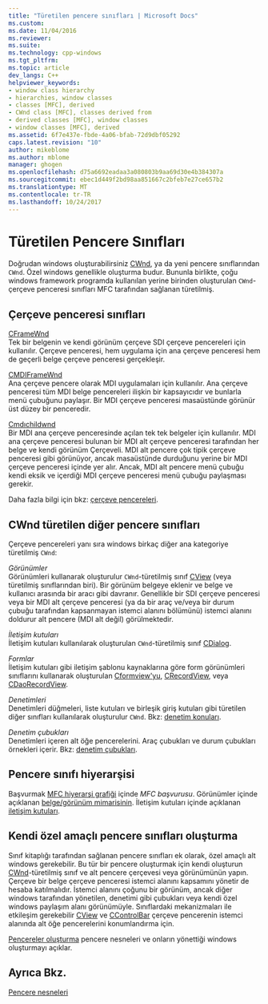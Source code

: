 ```yaml
---
title: "Türetilen pencere sınıfları | Microsoft Docs"
ms.custom: 
ms.date: 11/04/2016
ms.reviewer: 
ms.suite: 
ms.technology: cpp-windows
ms.tgt_pltfrm: 
ms.topic: article
dev_langs: C++
helpviewer_keywords:
- window class hierarchy
- hierarchies, window classes
- classes [MFC], derived
- CWnd class [MFC], classes derived from
- derived classes [MFC], window classes
- window classes [MFC], derived
ms.assetid: 6f7e437e-fbde-4a06-bfab-72d9dbf05292
caps.latest.revision: "10"
author: mikeblome
ms.author: mblome
manager: ghogen
ms.openlocfilehash: d75a6692eadaa3a080803b9aa69d30e4b384307a
ms.sourcegitcommit: ebec1d449f2bd98aa851667c2bfeb7e27ce657b2
ms.translationtype: MT
ms.contentlocale: tr-TR
ms.lasthandoff: 10/24/2017
---
```

# <a name="derived-window-classes"></a>Türetilen Pencere Sınıfları
Doğrudan windows oluşturabilirsiniz [CWnd](../mfc/reference/cwnd-class.md), ya da yeni pencere sınıflarından `CWnd`. Özel windows genellikle oluşturma budur. Bununla birlikte, çoğu windows framework programda kullanılan yerine birinden oluşturulan `CWnd`-çerçeve penceresi sınıfları MFC tarafından sağlanan türetilmiş.  
  
## <a name="frame-window-classes"></a>Çerçeve penceresi sınıfları  
 [CFrameWnd](../mfc/reference/cframewnd-class.md)  
 Tek bir belgenin ve kendi görünüm çerçeve SDI çerçeve pencereleri için kullanılır. Çerçeve penceresi, hem uygulama için ana çerçeve penceresi hem de geçerli belge çerçeve penceresi gerçekleşir.  
  
 [CMDIFrameWnd](../mfc/reference/cmdiframewnd-class.md)  
 Ana çerçeve pencere olarak MDI uygulamaları için kullanılır. Ana çerçeve penceresi tüm MDI belge pencereleri ilişkin bir kapsayıcıdır ve bunlarla menü çubuğunu paylaşır. Bir MDI çerçeve penceresi masaüstünde görünür üst düzey bir penceredir.  
  
 [Cmdıchildwnd](../mfc/reference/cmdichildwnd-class.md)  
 Bir MDI ana çerçeve penceresinde açılan tek tek belgeler için kullanılır. MDI ana çerçeve penceresi bulunan bir MDI alt çerçeve penceresi tarafından her belge ve kendi görünüm Çerçeveli. MDI alt pencere çok tipik çerçeve penceresi gibi görünüyor, ancak masaüstünde durduğunu yerine bir MDI çerçeve penceresi içinde yer alır. Ancak, MDI alt pencere menü çubuğu kendi eksik ve içerdiği MDI çerçeve penceresi menü çubuğu paylaşması gerekir.  
  
 Daha fazla bilgi için bkz: [çerçeve pencereleri](../mfc/frame-windows.md).  
  
## <a name="other-window-classes-derived-from-cwnd"></a>CWnd türetilen diğer pencere sınıfları  
 Çerçeve pencereleri yanı sıra windows birkaç diğer ana kategoriye türetilmiş `CWnd`:  
  
 *Görünümler*  
 Görünümleri kullanarak oluşturulur `CWnd`-türetilmiş sınıf [CView](../mfc/reference/cview-class.md) (veya türetilmiş sınıflarından biri). Bir görünüm belgeye eklenir ve belge ve kullanıcı arasında bir aracı gibi davranır. Genellikle bir SDI çerçeve penceresi veya bir MDI alt çerçeve penceresi (ya da bir araç ve/veya bir durum çubuğu tarafından kapsanmayan istemci alanını bölümünü) istemci alanını doldurur alt pencere (MDI alt değil) görülmektedir.  
  
 *İletişim kutuları*  
 İletişim kutuları kullanılarak oluşturulan `CWnd`-türetilmiş sınıf [CDialog](../mfc/reference/cdialog-class.md).  
  
 *Formlar*  
 İletişim kutuları gibi iletişim şablonu kaynaklarına göre form görünümleri sınıflarını kullanarak oluşturulan [Cformview'yu](../mfc/reference/cformview-class.md), [CRecordView](../mfc/reference/crecordview-class.md), veya [CDaoRecordView](../mfc/reference/cdaorecordview-class.md).  
  
 *Denetimleri*  
 Denetimleri düğmeleri, liste kutuları ve birleşik giriş kutuları gibi türetilen diğer sınıfları kullanılarak oluşturulur `CWnd`. Bkz: [denetim konuları](../mfc/controls-mfc.md).  
  
 *Denetim çubukları*  
 Denetimleri içeren alt öğe pencerelerini. Araç çubukları ve durum çubukları örnekleri içerir. Bkz: [denetim çubukları](../mfc/control-bars.md).  
  
## <a name="window-class-hierarchy"></a>Pencere sınıfı hiyerarşisi  
 Başvurmak [MFC hiyerarşi grafiği](../mfc/hierarchy-chart.md) içinde *MFC başvurusu*. Görünümler içinde açıklanan [belge/görünüm mimarisinin](../mfc/document-view-architecture.md). İletişim kutuları içinde açıklanan [iletişim kutuları](../mfc/dialog-boxes.md).  
  
## <a name="creating-your-own-special-purpose-window-classes"></a>Kendi özel amaçlı pencere sınıfları oluşturma  
 Sınıf kitaplığı tarafından sağlanan pencere sınıfları ek olarak, özel amaçlı alt windows gerekebilir. Bu tür bir pencere oluşturmak için kendi oluşturun [CWnd](../mfc/reference/cwnd-class.md)-türetilmiş sınıf ve alt pencere çerçevesi veya görünümünün yapın. Çerçeve bir belge çerçeve penceresi istemci alanını kapsamını yönetir de hesaba katılmalıdır. İstemci alanını çoğunu bir görünüm, ancak diğer windows tarafından yönetilen, denetimi gibi çubukları veya kendi özel windows paylaşım alanı görünümüyle. Sınıflardaki mekanizmaları ile etkileşim gerekebilir [CView](../mfc/reference/cview-class.md) ve [CControlBar](../mfc/reference/ccontrolbar-class.md) çerçeve pencerenin istemci alanında alt öğe pencerelerini konumlandırma için.  
  
 [Pencereler oluşturma](../mfc/creating-windows.md) pencere nesneleri ve onların yönettiği windows oluşturmayı açıklar.  
  
## <a name="see-also"></a>Ayrıca Bkz.  
 [Pencere nesneleri](../mfc/window-objects.md)

